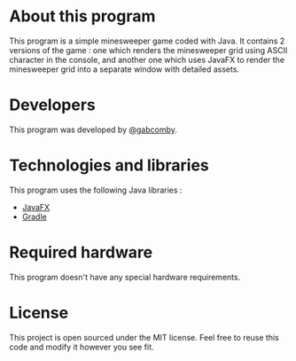 # About this program
This program is a simple minesweeper game coded with Java. It contains 2 versions of the game : one which renders the minesweeper grid using ASCII character in the console, and another one which uses JavaFX to render the minesweeper grid into a separate window with detailed assets.

# Developers
This program was developed by [@gabcomby](https://github.com/gabcomby).

# Technologies and libraries
This program uses the following Java libraries :
- [JavaFX](https://openjfx.io/)
- [Gradle](https://gradle.org/)

# Required hardware
This program doesn't have any special hardware requirements.

# License
This project is open sourced under the MIT license. Feel free to reuse this code and modify it however you see fit.
